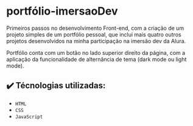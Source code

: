 # portfólio-imersaoDev

Primeiros passos no desenvolvimento Front-end, com a criação de um projeto simples de um portfólio pessoal, que inclui mais quatro outros projetos desenvolvidos na minha participação na imersão dev da Alura.

Portfólio conta com um botão no lado superior direito da página, com a aplicação da funcionalidade de alternância de tema (dark mode ou light mode).

## :heavy_check_mark: Técnologias utilizadas:

- `HTML`
- `CSS`
- `JavaScript`
